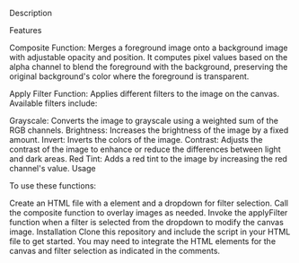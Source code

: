 Description

Features

Composite Function: Merges a foreground image onto a background image with adjustable opacity and position. It computes pixel values based on the alpha channel to blend the foreground with the background, preserving the original background's color where the foreground is transparent.

Apply Filter Function: Applies different filters to the image on the canvas. Available filters include:

Grayscale: Converts the image to grayscale using a weighted sum of the RGB channels.
Brightness: Increases the brightness of the image by a fixed amount.
Invert: Inverts the colors of the image.
Contrast: Adjusts the contrast of the image to enhance or reduce the differences between light and dark areas.
Red Tint: Adds a red tint to the image by increasing the red channel's value.
Usage


To use these functions:

Create an HTML file with a <canvas> element and a dropdown for filter selection.
Call the composite function to overlay images as needed.
Invoke the applyFilter function when a filter is selected from the dropdown to modify the canvas image.
Installation
Clone this repository and include the script in your HTML file to get started. You may need to integrate the HTML elements for the canvas and filter selection as indicated in the comments.
